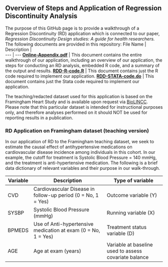 ## Overview of Steps and Application of Regression Discontinuity Analysis

The purpose of this GitHub page is to provide a walkthrough of a Regression Discontinuity (RD) application which is connected to our paper, *Regression Discontinuity Design studies: A guide for health researchers.* The following documents are provided in this repository: 
File Name | Description |  
--- | --- 
[**Online-Appendix.pdf**](./Online-Appendix.pdf) | This document contains the entire walkthrough of our application, including an overview of our application, the steps for conducting an RD analysis, embedded R code, and a summary of the output and results.
[**RDD-R-code.R**](./RDD-R-code.R) | This document contains just the R code required to implement our application.
[**RDD-STATA-code.do**](./RDD-STATA-code.do) | This document contains just the Stata code required to implement our application.

The teaching/redacted dataset used for this application is based on the Framingham Heart Study and is available upon request via [BioLINCC](https://biolincc.nhlbi.nih.gov/teaching/). Please note that this particular dataset is intended for instructional purposes only, and therefore analyses performed on it should NOT be used for reporting results in a publication.


### RD Application on Framingham dataset (teaching version)
In our application of RD to the Framingham teaching dataset, we seek to estimate the causal effect of antihypertensive medications on cardiovascular disease incidence among individuals in this cohort. In our example, the cutoff for treatment is Systolic Blood Pressure = 140 mmHg, and the treatment is anti-hypertensive medication. The following is a brief data dictionary of relevant variables and their purpose in our walk-through. 

Variable | Description | Type of variable 
--- | --- | --- 
CVD | Cardiovascular Disease in follow-up period (0 = No, 1 = Yes) | Outcome variable (Y)
SYSBP | Systolic Blood Pressure (mmHg) | Running variable (X)
BPMEDS | Use of Anti-hypertensive medication at exam (0 = No, 1 = Yes) | Treatment status variable (D)
AGE | Age at exam (years) | Variable at baseline used to assess covariate balance
